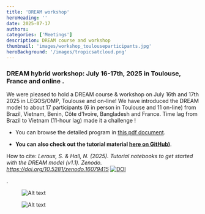 ```yaml
---
title: 'DREAM workshop'
heroHeading: ''
date: 2025-07-17
authors:
categories: ['Meetings']
description: DREAM course and workshop
thumbnail: 'images/workshop_toulouseparticipants.jpg'
heroBackground: '/images/tropicsatcloud.png'
---
```




### DREAM hybrid workshop: July 16-17th, 2025 in Toulouse, France and  online .

We were pleased to hold a DREAM course & workshop on July 16th and 17th 2025 in LEGOS/OMP, Toulouse and on-line!
We have introduced the DREAM model to about 17 participants (6 in person in Toulouse and  11 on-line) from Brazil, Vietnam, Benin, Côte d'Ivoire, Bangladesh and France. Time lag from Brazil to Vietnam (11-hour lag) made it a challenge ! 

* You can browse the detailed program in [this pdf document](/images/2025-DREAMworkshop-prog-v1.pdf).

* **You can also check out the tutorial material  [here on GitHub](https://github.com/dream-gcm/workshop-notebooks-2025/blob/main/README.md))**.

How to cite: _Leroux, S. & Hall, N. (2025). Tutorial notebooks to get started with the DREAM model (v1.1). Zenodo. https://doi.org/10.5281/zenodo.16079415_  [![DOI](https://zenodo.org/badge/1015640526.svg)](https://doi.org/10.5281/zenodo.16079162)

.
<figure>
  <img src="/images/workshop_onlineparticipants.png" alt="Alt text" style="max-width: 700px !important; height: auto !important;" />
</figure>
<figure>
  <img src="/images/workshop_toulouseparticipants.jpg" alt="Alt text" style="max-width: 800px !important; height: auto !important;" />
</figure>


